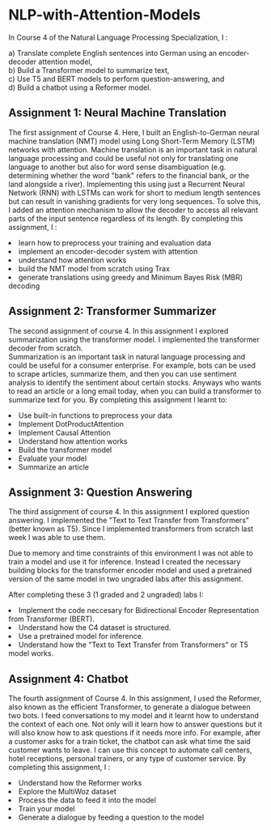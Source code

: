 # NLP-with-Attention-Models

In Course 4 of the Natural Language Processing Specialization, I :

a) Translate complete English sentences into German using an encoder-decoder attention model, <br>
b) Build a Transformer model to summarize text, <br>
c) Use T5 and BERT models to perform question-answering, and<br>
d) Build a chatbot using a Reformer model. <br>


## Assignment 1: Neural Machine Translation
The first assignment of Course 4. Here, I built an English-to-German neural machine translation (NMT) model using Long Short-Term Memory (LSTM) networks with attention. Machine translation is an important task in natural language processing and could be useful not only for translating one language to another but also for word sense disambiguation (e.g. determining whether the word "bank" refers to the financial bank, or the land alongside a river). Implementing this using just a Recurrent Neural Network (RNN) with LSTMs can work for short to medium length sentences but can result in vanishing gradients for very long sequences. To solve this, I added an attention mechanism to allow the decoder to access all relevant parts of the input sentence regardless of its length. By completing this assignment, I :

<li>learn how to preprocess your training and evaluation data</li>
<li>implement an encoder-decoder system with attention</li>
<li>understand how attention works</li>
<li>build the NMT model from scratch using Trax</li>
<li>generate translations using greedy and Minimum Bayes Risk (MBR) decoding</li>



## Assignment 2: Transformer Summarizer
The second assignment of course 4. In this assignment I explored summarization using the transformer model. I implemented the transformer decoder from scratch.<br>
Summarization is an important task in natural language processing and could be useful for a consumer enterprise. For example, bots can be used to scrape articles, summarize them, and then you can use sentiment analysis to identify the sentiment about certain stocks. Anyways who wants to read an article or a long email today, when you can build a transformer to summarize text for you. By completing this assignment I learnt to:

<li>Use built-in functions to preprocess your data</li>
<li>Implement DotProductAttention</li>
<li>Implement Causal Attention</li>
<li>Understand how attention works</li>
<li>Build the transformer model</li>
<li>Evaluate your model</li>
<li>Summarize an article</li>



## Assignment 3: Question Answering
The third assignment of course 4. In this assignment I explored question answering. I implemented the "Text to Text Transfer from Transformers" (better known as T5). Since I implemented transformers from scratch last week I was able to use them.

Due to memory and time constraints of this environment I was not able to train a model and use it for inference. Instead I created the necessary building blocks for the transformer encoder model and used a pretrained version of the same model in two ungraded labs after this assignment.

After completing these 3 (1 graded and 2 ungraded) labs I:

<li>Implement the code neccesary for Bidirectional Encoder Representation from Transformer (BERT).</li>
<li>Understand how the C4 dataset is structured.</li>
<li>Use a pretrained model for inference.</li>
<li>Understand how the "Text to Text Transfer from Transformers" or T5 model works.</li>




## Assignment 4: Chatbot
The fourth assignment of Course 4. In this assignment, I used the Reformer, also known as the efficient Transformer, to generate a dialogue between two bots. I feed conversations to my model and it learnt how to understand the context of each one. Not only will it learn how to answer questions but it will also know how to ask questions if it needs more info. For example, after a customer asks for a train ticket, the chatbot can ask what time the said customer wants to leave. I can use this concept to automate call centers, hotel receptions, personal trainers, or any type of customer service. By completing this assignment, I :

<li>Understand how the Reformer works</li>
<li>Explore the MultiWoz dataset</li>
<li>Process the data to feed it into the model</li>
<li>Train your model</li>
<li>Generate a dialogue by feeding a question to the model</li>
